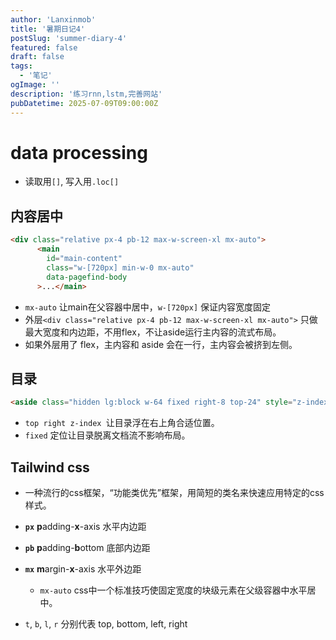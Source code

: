 ```yaml
---
author: 'Lanxinmob'
title: '暑期日记4'
postSlug: 'summer-diary-4'
featured: false
draft: false
tags:
  - '笔记'
ogImage: ''
description: '练习rnn,lstm,完善网站'
pubDatetime: 2025-07-09T09:00:00Z
---
```


# data processing

 - 读取用`[]`, 写入用`.loc[]`

## 内容居中

```html
<div class="relative px-4 pb-12 max-w-screen-xl mx-auto">
      <main
        id="main-content"
        class="w-[720px] min-w-0 mx-auto"
        data-pagefind-body
      >...</main>
```
- `mx-auto` 让main在父容器中居中，`w-[720px]` 保证内容宽度固定
- 外层`<div class="relative px-4 pb-12 max-w-screen-xl mx-auto">` 只做最大宽度和内边距，不用flex，不让aside运行主内容的流式布局。
- 如果外层用了 flex，主内容和 aside 会在一行，主内容会被挤到左侧。

## 目录

```html
<aside class="hidden lg:block w-64 fixed right-8 top-24" style="z-index:20;">
```

- `top right z-index `让目录浮在右上角合适位置。
- `fixed` 定位让目录脱离文档流不影响布局。
## Tailwind css
- 一种流行的css框架，“功能类优先”框架，用简短的类名来快速应用特定的css样式。

- **`px`** **p**adding-**x**-axis 水平内边距

- **`pb`** **p**adding-**b**ottom 底部内边距

- **`mx`**  **m**argin-**x**-axis 水平外边距 
  - `mx-auto`  css中一个标准技巧使固定宽度的块级元素在父级容器中水平居中。
  
- `t`, `b`, `l`, `r` 分别代表 top, bottom, left, right
